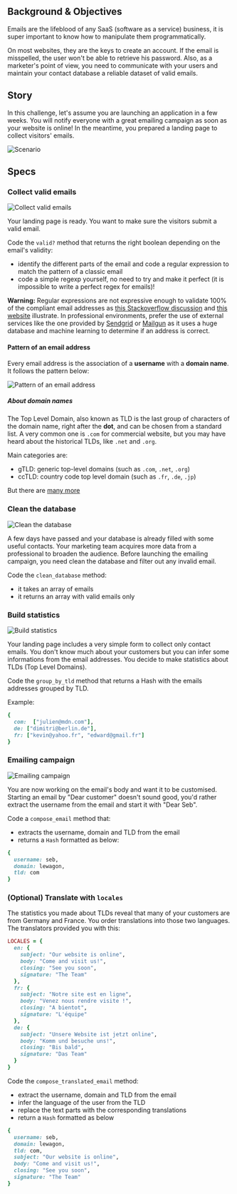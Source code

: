 ## Background & Objectives

Emails are the lifeblood of any SaaS (software as a service) business, it is super important to know how to manipulate them programmatically.

On most websites, they are the keys to create an account. If the email is misspelled, the user won't be able to retrieve his password. Also, as a marketer's point of view, you need to communicate with your users and maintain your contact database a reliable dataset of valid emails.


## Story
In this challenge, let's assume you are launching an application in a few weeks. You will notify everyone with a great emailing campaign as soon as your website is online! In the meantime, you prepared a landing page to collect visitors' emails.

![Scenario](https://raw.githubusercontent.com/lewagon/fullstack-images/master/ruby/email-scenario.svg?sanitize=true)


## Specs
### Collect valid emails

![Collect valid emails](https://raw.githubusercontent.com/lewagon/fullstack-images/master/ruby/email-step1.svg?sanitize=true)

Your landing page is ready. You want to make sure the visitors submit a valid email.

Code the `valid?` method that returns the right boolean depending on the email's validity:
- identify the different parts of the email and code a regular expression to match the pattern of a classic email
- code a simple regexp yourself, no need to try and make it perfect (it is impossible to write a perfect regex for emails)!

**Warning:** Regular expressions are not expressive enough to validate 100% of the compliant email addresses as [this Stackoverflow discussion](https://stackoverflow.com/questions/201323/how-to-validate-an-email-address-using-a-regular-expression) and [this website](https://emailregex.com/) illustrate. In professional environments, prefer the use of external services like the one provided by [Sendgrid](https://sendgrid.com/solutions/email-api/email-address-validation-api/) or [Mailgun](https://www.mailgun.com/email-validation/) as it uses a huge database and machine learning to determine if an address is correct.


#### Pattern of an email address

Every email address is the association of a **username** with a **domain name**. It follows the pattern below:

![Pattern of an email address](https://raw.githubusercontent.com/lewagon/fullstack-images/master/ruby/email.svg?sanitize=true)


##### About domain names

The Top Level Domain, also known as TLD is the last group of characters of the domain name, right after the **dot**, and can be chosen from a standard list. A very common one is `.com` for commercial website, but you may have heard about the historical TLDs, like `.net` and `.org`.

Main categories are:

- gTLD: generic top-level domains (such as `.com`, `.net`, `.org`)
- ccTLD: country code top level domain (such as `.fr`, `.de`, `.jp`)

But there are [many more](https://en.wikipedia.org/wiki/List_of_Internet_top-level_domains)


### Clean the database

![Clean the database](https://raw.githubusercontent.com/lewagon/fullstack-images/master/ruby/email-step2.svg?sanitize=true)

A few days have passed and your database is already filled with some useful contacts. Your marketing team acquires more data from a professional to broaden the audience. Before launching the emailing campaign, you need clean the database and filter out any invalid email.

Code the `clean_database` method:
- it takes an array of emails
- it returns an array with valid emails only


### Build statistics

![Build statistics](https://raw.githubusercontent.com/lewagon/fullstack-images/master/ruby/email-step3.svg?sanitize=true)

Your landing page includes a very simple form to collect only contact emails. You don't know much about your customers but you can infer some informations from the email addresses. You decide to make statistics about TLDs (Top Level Domains).

Code the `group_by_tld` method that returns a Hash with the emails addresses grouped by TLD.

Example:

```ruby
{
  com:  ["julien@mdn.com"],
  de: ["dimitri@berlin.de"],
  fr: ["kevin@yahoo.fr", "edward@gmail.fr"]
}
```


### Emailing campaign

![Emailing campaign](https://raw.githubusercontent.com/lewagon/fullstack-images/master/ruby/email-step4.svg?sanitize=true)

You are now working on the email's body and want it to be customised. Starting an email by "Dear customer" doesn't sound good, you'd rather extract the username from the email and start it with "Dear Seb".

Code a `compose_email` method that:
- extracts the username, domain and TLD from the email
- returns a `Hash` formatted as below:

```ruby
{
  username: seb,
  domain: lewagon,
  tld: com
}
```

### (Optional) Translate with `locales`

The statistics you made about TLDs reveal that many of your customers are from Germany and France. You order translations into those two languages. The translators provided you with this:

```ruby
LOCALES = {
  en: {
    subject: "Our website is online",
    body: "Come and visit us!",
    closing: "See you soon",
    signature: "The Team"
  },
  fr: {
    subject: "Notre site est en ligne",
    body: "Venez nous rendre visite !",
    closing: "A bientot",
    signature: "L'équipe"
  },
  de: {
    subject: "Unsere Website ist jetzt online",
    body: "Komm und besuche uns!",
    closing: "Bis bald",
    signature: "Das Team"
  }
}
```

Code the `compose_translated_email` method:
- extract the username, domain and TLD from the email
- infer the language of the user from the TLD
- replace the text parts with the corresponding translations
- return a `Hash` formatted as below

```ruby
{
  username: seb,
  domain: lewagon,
  tld: com,
  subject: "Our website is online",
  body: "Come and visit us!",
  closing: "See you soon",
  signature: "The Team"
}
```
